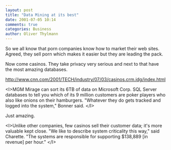 ```yaml
---
layout: post
title: "Data Mining at its best"
date: 2001-07-05 10:14
comments: true
categories: Business
author: Oliver Thylmann
---
```



So we all know that porn companies know how to market their web sites. Agreed, they sell porn which makes it easier but they are leading the pack.

Now come casinos. They take privacy very serious and next to that have the most amazing databases. 

http://www.cnn.com/2001/TECH/industry/07/03/casinos.crm.idg/index.html

&lt;I&gt;MGM Mirage can sort its 6TB of data on Microsoft Corp. SQL Server databases to tell you which of its 9 million customers are poker players who also like onions on their hamburgers. &quot;Whatever they do gets tracked and logged into the system,&quot; Bonner said. &lt;/I&gt;

Just amazing.

&lt;I&gt;Unlike other companies, few casinos sell their customer data; it's more valuable kept close. &quot;We like to describe system criticality this way,&quot; said Charette. &quot;The systems are responsible for supporting $138,889 [in revenue] per hour.&quot; &lt;/I&gt;


